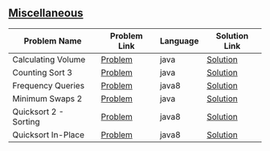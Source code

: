 ## [Miscellaneous](https://www.hackerrank.com/domains//)

|Problem Name|Problem Link|Language|Solution Link|
---|---|---|---
|Calculating Volume|[Problem](https://www.hackerrank.com/challenges/calculating-volume/problem)|java|[Solution](./CalculatingVolume.java)|
|Counting Sort 3|[Problem](https://www.hackerrank.com/challenges/countingsort3/problem)|java|[Solution](./CountingSort3.java)|
|Frequency Queries|[Problem](https://www.hackerrank.com/challenges/frequency-queries/problem)|java8|[Solution](./FrequencyQueries.java)|
|Minimum Swaps 2|[Problem](https://www.hackerrank.com/challenges/minimum-swaps-2/problem)|java|[Solution](./MinimumSwaps2.java)|
|Quicksort 2 - Sorting|[Problem](https://www.hackerrank.com/challenges/quicksort2/problem)|java8|[Solution](./Quicksort2-Sorting.java)|
|Quicksort In-Place|[Problem](https://www.hackerrank.com/challenges/quicksort3/problem)|java8|[Solution](./QuicksortIn-Place.java)|

